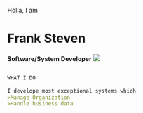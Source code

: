 Holla, I am 
# **Frank Steven** #

**Software/System Developer**
![](C:\Users\GURU\Pictures\franksteven.jpeg)



```markdown

WHAT I DO
 
I develope most exceptional systems which
>Manage Organization 
>Handle business data 
